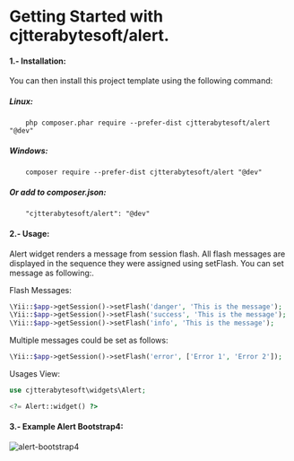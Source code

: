 Getting Started with cjtterabytesoft/alert.
===========================================

#### 1.- Installation:

You can then install this project template using the following command:

##### Linux:

```
    php composer.phar require --prefer-dist cjtterabytesoft/alert "@dev"
```

##### Windows:

```
    composer require --prefer-dist cjtterabytesoft/alert "@dev"
```

##### Or add to composer.json:

```
    "cjtterabytesoft/alert": "@dev"
```

#### 2.- Usage:

Alert widget renders a message from session flash. All flash messages are displayed
 in the sequence they were assigned using setFlash. You can set message as following:.

Flash Messages:

 ```php
\Yii::$app->getSession()->setFlash('danger', 'This is the message');
\Yii::$app->getSession()->setFlash('success', 'This is the message');
\Yii::$app->getSession()->setFlash('info', 'This is the message');
```

Multiple messages could be set as follows:

```php
\Yii::$app->getSession()->setFlash('error', ['Error 1', 'Error 2']);
```
Usages View:

```php
use cjtterabytesoft\widgets\Alert;

<?= Alert::widget() ?>
```
#### 3.- Example Alert Bootstrap4:

![alert-bootstrap4](https://farm2.staticflickr.com/1763/28557087637_ef0045101c_o.jpg)
